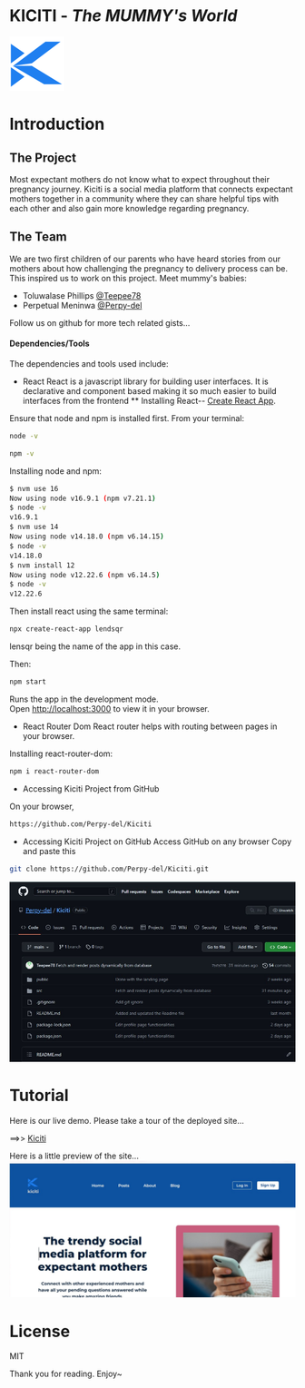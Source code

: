 # KICITI - *The MUMMY's World*

![Kiciti logo](./src/assets/images/Kiciti%20Icon.svg)

# Introduction

## The Project
Most expectant mothers do not know what to expect throughout their pregnancy journey. Kiciti is a social media platform that connects expectant mothers together in a community where they can share helpful tips with each other and also gain more knowledge regarding pregnancy.

## The Team
We are two first children of our parents who have heard stories from our mothers about how challenging the pregnancy to delivery process can be. This inspired us to work on this project. Meet mummy's babies:
-  Toluwalase Phillips [@Teepee78](twitter.com/Teepee78)
-  Perpetual Meninwa [@Perpy-del](https://twitter.com/Perpy-del)

Follow us on github for more tech related gists...

#### Dependencies/Tools
The dependencies and tools used include:
- React
React is a javascript library for building user interfaces. It is declarative and component based making it so much easier to build interfaces from the frontend
** Installing React--
[Create React App](https://github.com/facebook/create-react-app).

Ensure that node and npm is installed first. From your terminal:

```bash
node -v
```

```bash
npm -v
```

Installing node and npm:

```bash
$ nvm use 16
Now using node v16.9.1 (npm v7.21.1)
$ node -v
v16.9.1
$ nvm use 14
Now using node v14.18.0 (npm v6.14.15)
$ node -v
v14.18.0
$ nvm install 12
Now using node v12.22.6 (npm v6.14.5)
$ node -v
v12.22.6
```

Then install react using the same terminal:

```bash
npx create-react-app lendsqr
```

lensqr being the name of the app in this case.

Then:

```bash
npm start
```

Runs the app in the development mode.\
Open [http://localhost:3000](http://localhost:3000) to view it in your browser.

- React Router Dom
React router helps with routing between pages in your browser.

Installing react-router-dom:

```bash
npm i react-router-dom
```

- Accessing Kiciti Project from GitHub

On your browser,

```bash
https://github.com/Perpy-del/Kiciti
```

- Accessing Kiciti Project on GitHub 
Access GitHub on any browser
Copy and paste this
```bash
git clone https://github.com/Perpy-del/Kiciti.git
```
![Kiciti on GitHub](./src/assets/images/kiciti.jpg)


# Tutorial

Here is our live demo. Please take a tour of the deployed site... 

==>> [Kiciti](https://kiciti.netlify.app/)

Here is a little preview of the site...
![Kiciti app](./src/assets/images/kicitiapp.jpg)

# License
MIT

Thank you for reading. Enjoy~
